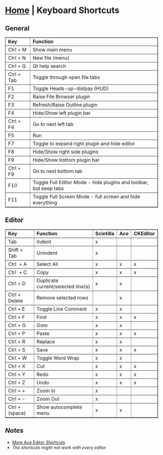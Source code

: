 <link rel="stylesheet" type="text/css" href="doc.css">

# [Home](start.html) | Keyboard Shortcuts

## General

<table border="1" cellpadding="2" cellspacing="0">
	<tbody>
		<tr>
			<td><strong>Key</strong></td>
			<td><strong>Function</strong></td>
		</tr>
		<tr>
			<td>Ctrl + M</td>
			<td>Show main menu</td>
		</tr>
		<tr>
			<td>Ctrl + N</td>
			<td>New file (menu)</td>
		</tr>
		<tr>
			<td>Ctrl + Q</td>
			<td>Qt help search</td>
		</tr>
		<tr>
			<td>Ctrl + Tab</td>
			<td>Toggle through open file tabs</td>
		</tr>
		<tr>
			<td>F1</td>
			<td>Toggle Heads-up-dislpay (HUD)</td>
		</tr>
		<tr>
			<td>F2</td>
			<td>Raise File Browser plugin</td>
		</tr>
		<tr>
			<td>F3</td>
			<td>Refresh/Raise Outline plugin</td>
		</tr>
		<tr>
			<td>F4</td>
			<td>Hide/Show left plugin bar</td>
		</tr>
		<tr>
			<td>Ctrl + F4</td>
			<td>Go to next left tab</td>
		</tr>
		<tr>
			<td>F5</td>
			<td>Run</td>
		</tr>
		<tr>
			<td>F7</td>
			<td>Toggle to expand right plugin and hide editor</td>
		</tr>
		<tr>
			<td>F8</td>
			<td>Hide/Show right side plugins</td>
		</tr>
		<tr>
			<td>F9</td>
			<td>Hide/Show bottom plugin bar</td>
		</tr>
		<tr>
			<td>Ctrl + F9</td>
			<td>Go to next bottom tab</td>
		</tr>
		<tr>
			<td>F10</td>
			<td>Toggle Full Editor Mode - hide plugins and toolbar, but keep tabs</td>
		</tr>
		<tr>
			<td>F11</td>
			<td>Toggle Full Screen Mode - full screen and hide everything</td>
		</tr>
	</tbody>
</table>

## Editor

<table border="1" cellpadding="2" cellspacing="0">
	<tbody>
		<tr>
			<td><strong>Key</strong></td>
			<td><strong>Function</strong></td>
			<td><strong>Scintilla</strong></td>
			<td><strong>Ace</strong></td>
			<td><strong>CKEditor</strong></td>
		</tr>
		<tr>
			<td>Tab</td>
			<td>Indent</td>
			<td>x</td>
			<td>&nbsp;</td>
			<td>&nbsp;</td>
		</tr>
		<tr>
			<td>Shift + Tab</td>
			<td>Unindent</td>
			<td>x</td>
			<td>&nbsp;</td>
			<td>&nbsp;</td>
		</tr>
		<tr>
			<td>Ctrl &nbsp;+ A</td>
			<td>Select All</td>
			<td>x</td>
			<td>x</td>
			<td>x</td>
		</tr>
		<tr>
			<td>Ctrl &nbsp;+ C</td>
			<td>Copy</td>
			<td>x</td>
			<td>x</td>
			<td>x</td>
		</tr>
		<tr>
			<td>Ctrl + D</td>
			<td>Duplicate current/selected line(s)</td>
			<td>x</td>
			<td>x</td>
			<td>&nbsp;</td>
		</tr>
		<tr>
			<td>Ctrl + Delete</td>
			<td>Remove selected rows</td>
			<td>&nbsp;</td>
			<td>x</td>
			<td>&nbsp;</td>
		</tr>
		<tr>
			<td>Ctrl + E</td>
			<td>Toggle Line Comment</td>
			<td>x</td>
			<td>x</td>
			<td>&nbsp;</td>
		</tr>
		<tr>
			<td>Ctrl + F</td>
			<td>Find</td>
			<td>x</td>
			<td>x</td>
			<td>x</td>
		</tr>
		<tr>
			<td>Ctrl + G</td>
			<td>Goto</td>
			<td>x</td>
			<td>x</td>
			<td>&nbsp;</td>
		</tr>
		<tr>
			<td>Ctrl + P</td>
			<td>Paste</td>
			<td>x</td>
			<td>x</td>
			<td>x</td>
		</tr>
		<tr>
			<td>Ctrl + R</td>
			<td>Replace</td>
			<td>x</td>
			<td>x</td>
			<td>&nbsp;</td>
		</tr>
		<tr>
			<td>Ctrl + S</td>
			<td>Save</td>
			<td>x</td>
			<td>x</td>
			<td>x</td>
		</tr>
		<tr>
			<td>Ctrl + W</td>
			<td>Toggle Word Wrap</td>
			<td>x</td>
			<td>x</td>
			<td>&nbsp;</td>
		</tr>
		<tr>
			<td>Ctrl + X</td>
			<td>Cut</td>
			<td>x</td>
			<td>x</td>
			<td>x</td>
		</tr>
		<tr>
			<td>Ctrl + Y</td>
			<td>Redo</td>
			<td>x</td>
			<td>x</td>
			<td>x</td>
		</tr>
		<tr>
			<td>Ctrl + Z</td>
			<td>Undo</td>
			<td>x</td>
			<td>x</td>
			<td>x</td>
		</tr>
		<tr>
			<td>Ctrl + +</td>
			<td>Zoom In</td>
			<td>x</td>
			<td>&nbsp;</td>
			<td>&nbsp;</td>
		</tr>
		<tr>
			<td>Ctrl + -</td>
			<td>Zoom Out</td>
			<td>x</td>
			<td>&nbsp;</td>
			<td>&nbsp;</td>
		</tr>
		<tr>
			<td>Ctrl + (space)</td>
			<td>Show autocomplete menu</td>
			<td>x</td>
			<td>x</td>
			<td>&nbsp;</td>
		</tr>
	</tbody>
</table>

## *Notes*
- [More Ace Editor Shortcuts](https://github.com/ajaxorg/ace/wiki/Default-Keyboard-Shortcuts)
- *The shortcuts might not work with every editor*
